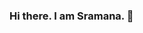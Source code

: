 ### Hi there. I am Sramana. 👋

<!--
**sramanarouth/sramanarouth** is a ✨ _special_ ✨ repository because its `README.md` (this file) appears on your GitHub profile.

Here are some ideas to get you started:

- 🔭 I’m currently working on ... Data Science and Machine Learning Projects. Currently pursuing Msc. in Statistics(2nd year).
- 🌱 I’m currently learning ... Statistics Honours(Msc. 2nd year)
- 👯 I’m looking to collaborate on ... Data Science and Machine Learning.
- 🤔 I’m looking for help with ... Deep Learning
- 💬 Ask me about ... Anything that is within my knowledge domain.
- 📫 How to reach me: ... [LinkedIn profile - ](https://www.linkedin.com/in/sramana-routh-2456181b6)
- 😄 Pronouns: ... She/Her
- ⚡ Fun fact: ... half finished.
-->
